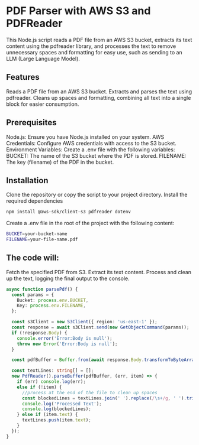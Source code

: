 # PDF Parser with AWS S3 and PDFReader
This Node.js script reads a PDF file from an AWS S3 bucket, extracts its text content using the pdfreader library, and processes the text to remove unnecessary spaces and formatting for easy use, such as sending to an LLM (Large Language Model).

## Features
Reads a PDF file from an AWS S3 bucket.
Extracts and parses the text using pdfreader.
Cleans up spaces and formatting, combining all text into a single block for easier consumption.

## Prerequisites
Node.js: Ensure you have Node.js installed on your system.
AWS Credentials: Configure AWS credentials with access to the S3 bucket.
Environment Variables: Create a .env file with the following variables:
BUCKET: The name of the S3 bucket where the PDF is stored.
FILENAME: The key (filename) of the PDF in the bucket.

## Installation
Clone the repository or copy the script to your project directory.
Install the required dependencies

```bash
npm install @aws-sdk/client-s3 pdfreader dotenv
```
Create a .env file in the root of the project with the following content:

```bash
BUCKET=your-bucket-name
FILENAME=your-file-name.pdf
```

## The code will:

Fetch the specified PDF from S3.
Extract its text content.
Process and clean up the text, logging the final output to the console.

```typescript
async function parsePdf() {
  const params = {
    Bucket: process.env.BUCKET,
    Key: process.env.FILENAME,
  };

  const s3Client = new S3Client({ region: 'us-east-1' });
  const response = await s3Client.send(new GetObjectCommand(params));
  if (!response.Body) {
    console.error('Error:Body is null');
    throw new Error('Error:Body is null');
  }

  const pdfBuffer = Buffer.from(await response.Body.transformToByteArray());

  const textLines: string[] = [];
  new PdfReader().parseBuffer(pdfBuffer, (err, item) => {
    if (err) console.log(err);
    else if (!item) {
      //process at the end of the file to clean up spaces
      const blockedLines = textLines.join(' ').replace(/\s+/g, ' ').trim();
      console.log('Processed Text');
      console.log(blockedLines);
    } else if (item.text) {
      textLines.push(item.text);
    }
  });
}
```
